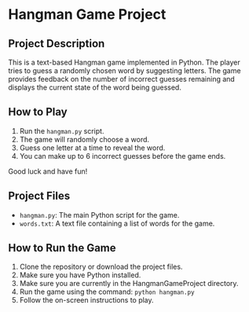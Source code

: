 # Hangman Game Project

## Project Description
This is a text-based Hangman game implemented in Python. The player tries to guess a randomly chosen word by suggesting letters. The game provides feedback on the number of incorrect guesses remaining and displays the current state of the word being guessed.

## How to Play
1. Run the `hangman.py` script.
2. The game will randomly choose a word.
3. Guess one letter at a time to reveal the word.
4. You can make up to 6 incorrect guesses before the game ends.

Good luck and have fun!

## Project Files
- `hangman.py`: The main Python script for the game.
- `words.txt`: A text file containing a list of words for the game.

## How to Run the Game
1. Clone the repository or download the project files.
2. Make sure you have Python installed.
3. Make sure you are currently in the HangmanGameProject directory.
4. Run the game using the command:
    `python hangman.py`
5. Follow the on-screen instructions to play.
